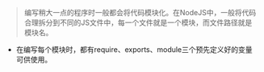 > 编写稍大一点的程序时一般都会将代码模块化。在NodeJS中，一般将代码合理拆分到不同的JS文件中，每一个文件就是一个模块，而文件路径就是模块名。

- 在编写每个模块时，都有require、exports、module三个预先定义好的变量可供使用。